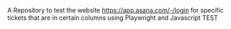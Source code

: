 A Repository to test the website https://app.asana.com/-/login for specific tickets that are in certain columns using Playwright and Javascript
TEST
